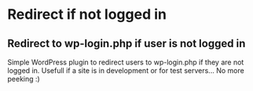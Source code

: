 Redirect if not logged in
==============

Redirect to wp-login.php if user is not logged in
--------------

Simple WordPress plugin to redirect users to wp-login.php if they are not logged in. Usefull if a site is in development or for test servers... No more peeking :)